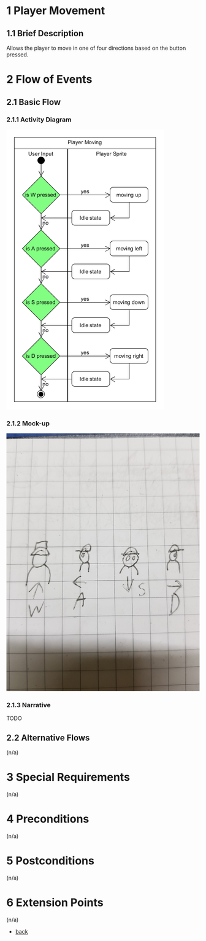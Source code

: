 # 1 Player Movement

## 1.1 Brief Description
Allows the player to move in one of four directions based on the button pressed.

# 2 Flow of Events
## 2.1 Basic Flow


### 2.1.1 Activity Diagram
![Player Movement Activity Diagram](/UCs/UC1%20Activity%20Diagram.png)

### 2.1.2 Mock-up
![Player Movement Mock-up](/UCs/UC1%20Mark-up.jpg)

### 2.1.3 Narrative
TODO

## 2.2 Alternative Flows
(n/a)

# 3 Special Requirements
(n/a)

# 4 Preconditions
(n/a)

# 5 Postconditions
(n/a)
 
# 6 Extension Points
(n/a)

- [back](https://albgei.github.io/gamedevs/index)

<script src="https://utteranc.es/client.js"
        repo="albgei/gamedevs"
        issue-term="pathname"
        label="commentary_"
        theme="github-dark"
        crossorigin="anonymous"
        async>
